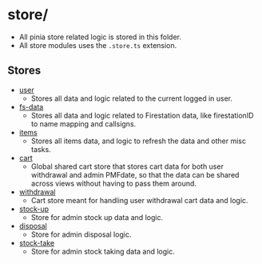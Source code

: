 # store/
- All pinia store related logic is stored in this folder.
- All store modules uses the `.store.ts` extension.


## Stores
- [user](./user.store.ts)
    - Stores all data and logic related to the current logged in user.
- [fs-data](./fs-data.store.ts)
    - Stores all data and logic related to Firestation data, like firestationID to name mapping and callsigns.
- [items](./items.store.ts)
    - Stores all items data, and logic to refresh the data and other misc tasks.
- [cart](./cart.store.ts)
    - Global shared cart store that stores cart data for both user withdrawal and admin PMFdate, so that the data can be shared across views without having to pass them around.
- [withdrawal](./withdrawal.store.ts)
    - Cart store meant for handling user withdrawal cart data and logic.
- [stock-up](./stock-update.store.ts)
    - Store for admin stock up data and logic.
- [disposal](./disposal.store.ts)
    - Store for admin disposal logic.
- [stock-take](./stock-take.store.ts)
    - Store for admin stock taking data and logic.